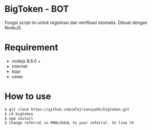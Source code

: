 # BigToken - BOT
Fungsi script ini untuk registrasi dan verifikasi otomatis.
Dibuat dengan NodeJS.
# Requirement
- nodejs 8.6.0 +
- internet
- kopi
- cewe
# How to use
```sh
$ git clone https://github.com/wfajriansyahh/bigtoken.git
$ cd bigtoken
$ npm install
$ Change referral in RMAL4SE4L to your referral. In line 74
```
